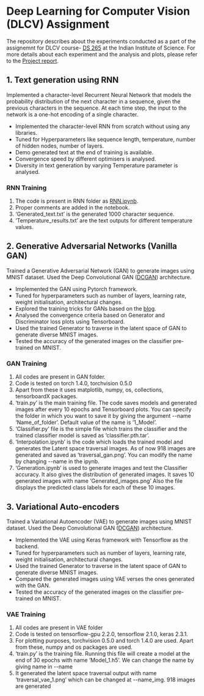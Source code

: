 # Deep Learning for Computer Vision (DLCV) Assignment
The repository describes about the experiments conducted as a part of the assignemnt for DLCV course- [DS 265](https://val.cds.iisc.ac.in/DLCV/) at the Indian Institute of Science. For more details about each experiment and the analysis and plots, please refer to the [Project report](https://github.com/chaitrasj/Deep-Learning-for-Computer-Vision-DLCV-Assignment/blob/main/Chaitra_Jambigi_A3.pdf).

## 1. Text generation using RNN
Implemented a character-level Recurrent Neural Network that models the probability distribution of the next character in a sequence, given the previous
characters in the sequence. At each time step, the input to the network is a one-hot encoding of a single character.
- Implemented the character-level RNN from scratch without using any libraries.
- Tuned for Hyperparameters like sequence length, temperature, number of hidden nodes, number of layers.
- Demo generated text at the end of training is available.
- Convergence speed by different optimisers is analysed.
- Diversity in text generation by varying Temperature parameter is analysed.

### RNN Training
1. The code is present in RNN folder as [RNN.ipynb](https://github.com/chaitrasj/Deep-Learning-for-Computer-Vision-DLCV-Assignment/blob/main/RNN/RNN.ipynb).
2. Proper comments are added in the notebook.
3. ‘Generated_text.txt’ is the generated 1000 character sequence.
4. ‘Temperature_results.txt’ are the text outputs for different temperature values.



## 2. Generative Adversarial Networks (Vanilla GAN)
Trained a Generative Adversarial Network (GAN) to generate images using MNIST dataset. Used the Deep Convolutional GAN ([DCGAN](https://arxiv.org/pdf/1511.06434.pdf)) architecture.
- Implemented the GAN using Pytorch framework.
- Tuned for hyperparameters such as number of layers, learning rate, weight initialisation, architectural changes.
- Explored the training tricks for GANs based on the [blog](https://github.com/soumith/ganhacks).
- Analysed the convergence criteria based on Generator and Discriminator loss plots using Tensorboard.
- Used the trained Generator to traverse in the latent space of GAN to generate diverse MNIST images.
- Tested the accuracy of the generated images on the classifier pre-trained on MNIST.

### GAN Training
1. All codes are present in GAN folder.
2. Code is tested on torch 1.4.0, torchvision 0.5.0
3. Apart from these it uses matplotlib, numpy, os, collections, tensorboardX packages.
4. ‘train.py’ is the main training file. The code saves models and generated images after every 10 epochs and Tensorboard plots. You can specify the folder in which you want to save it by giving the argument --name ‘Name_of_folder’. Default value of the name is ‘1_Model’. 
5. ‘Classifier.py’ file is the simple file which trains the classifier and the trained classifier model is saved as ‘classifier.pth.tar’.
6. ‘Interpolation.ipynb’ is the code which loads the trained model and generates the Latent space traversal images. As of now 918 images are generated and saved as ‘traversal_gan.png’. You can modify the name by changing --name in the ipynb.
7. ‘Generation.ipynb’ is used to generate images and test the Classifier accuracy. It also gives the distribution of generated images. It saves 10 generated images with name ‘Generated_images.png’ Also the file displays the predicted class labels for each of these 10 images.



## 3. Variational Auto-encoders
Trained a Variational Autoencoder (VAE) to generate images using MNIST dataset. Used the Deep Convolutional GAN ([DCGAN](https://arxiv.org/pdf/1511.06434.pdf)) architecture.
- Implemented the VAE using Keras framework with Tensorflow as the backend.
- Tuned for hyperparameters such as number of layers, learning rate, weight initialisation, architectural changes.
- Used the trained Generator to traverse in the latent space of GAN to generate diverse MNIST images.
- Compared the generated images using VAE verses the ones generated with the GAN.
- Tested the accuracy of the generated images on the classifier pre-trained on MNIST.

### VAE Training
1. All codes are present in VAE folder
2. Code is tested on tensorflow-gpu 2.2.0, tensorflow 2.1.0, keras 2.3.1.
3. For plotting purposes, torchvision 0.5.0 and torch 1.4.0 are used. Apart from these, numpy and os packages are used.
4. ‘train.py’ is the training file. Running this file will create a model at the end of 30 epochs with name ‘Model_1.h5’. We can change the name by giving name in --name
5. It generated the latent space traversal output with name ‘traversal_vae_1.png’ which can be changed at --name_img. 918 images are generated
